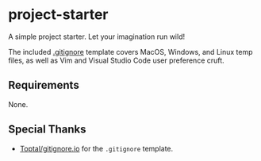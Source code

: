 # project-starter

A simple project starter. Let your imagination run wild!

The included [.gitignore](.gitignore) template covers MacOS, Windows, and Linux temp files, as well as Vim and Visual Studio Code user preference cruft.

## Requirements

None.

## Special Thanks

- [Toptal/gitignore.io](https://www.toptal.com/developers/gitignore/) for the `.gitignore` template.
